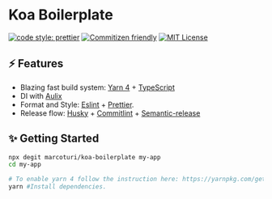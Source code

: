 # Koa Boilerplate
[![code style: prettier](https://img.shields.io/badge/code_style-prettier-ff69b4.svg)](https://github.com/prettier/prettier) [![Commitizen friendly](https://img.shields.io/badge/commitizen-friendly-brightgreen.svg)](http://commitizen.github.io/cz-cli/) [![MIT License](https://img.shields.io/github/license/marcoturi/react-redux-boilerplate)](https://github.com/alan2207/bulletproof-react/blob/master/LICENCE) 

## ⚡ Features

- Blazing fast build system:  [Yarn 4](https://yarnpkg.com/getting-started/install) + [TypeScript](https://www.typescriptlang.org)
- DI with [Aulix](https://aulix.com/)
- Format and Style: [Eslint](https://eslint.org/) + [Prettier](https://prettier.io/).
- Release flow: [Husky](https://github.com/typicode/husky) + [Commitlint](https://commitlint.js.org/) + [Semantic-release](https://github.com/semantic-release/semantic-release)

## <a name="start"></a>✨ Getting Started

```bash
npx degit marcoturi/koa-boilerplate my-app
cd my-app

# To enable yarn 4 follow the instruction here: https://yarnpkg.com/getting-started/install
yarn #Install dependencies.
```
